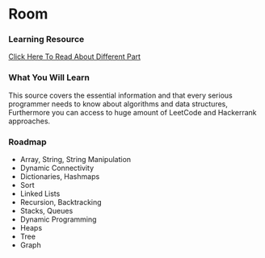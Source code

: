 # Room

### Learning Resource
[Click Here To Read About Different Part](https://medium.com/@a.berahman)

### What You Will Learn
This source covers the essential information and that every serious programmer needs to know about algorithms and data structures, Furthermore you can access to huge amount of LeetCode and Hackerrank approaches.

### Roadmap

  - Array, String, String Manipulation
  - Dynamic Connectivity
  - Dictionaries, Hashmaps
  - Sort
  - Linked Lists
  - Recursion, Backtracking
  - Stacks, Queues
  - Dynamic Programming
  - Heaps
  - Tree
  - Graph

